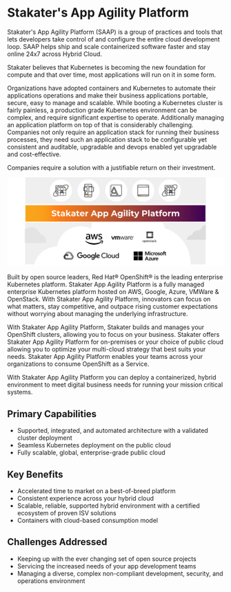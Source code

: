 # Stakater's App Agility Platform

Stakater's App Agility Platform (SAAP) is a group of practices and tools that lets developers take control of and configure the entire cloud development loop. SAAP helps ship and scale containerized software faster and stay online 24x7 across Hybrid Cloud.

Stakater believes that Kubernetes is becoming the new foundation for compute and that over time, most applications will run on it in some form.

Organizations have adopted containers and Kubernetes to automate their applications operations and make their business applications portable, secure, easy to manage and scalable. While booting a Kubernetes cluster is fairly painless, a production grade Kubernetes environment can be complex, and require significant expertise to operate. Additionally managing an application platform on top of that is considerably challenging. Companies not only require an application stack for running their business processes, they need such an application stack to be configurable yet consistent and auditable, upgradable and devops enabled yet upgradable and cost-effective.

Companies require a solution with a justifiable return on their investment.

![Stakater App Agility Platform](./about/images/saap.jpg)

Built by open source leaders, Red Hat® OpenShift® is the leading enterprise Kubernetes platform. Stakater App Agility Platform is a fully managed enterprise Kubernetes platform hosted on AWS, Google, Azure, VMWare & OpenStack. With Stakater App Agility Platform, innovators can focus on what matters, stay competitive, and outpace rising customer expectations without worrying about managing the underlying infrastructure.

With Stakater App Agility Platform, Stakater builds and manages your OpenShift clusters, allowing you to focus on your business. Stakater offers Stakater App Agility Platform for on-premises or your choice of public cloud allowing you to optimize your multi-cloud strategy that best suits your needs. Stakater App Agility Platform enables your teams across your organizations to consume OpenShift as a Service.

With Stakater App Agility Platform you can deploy a containerized, hybrid environment to meet digital business needs for running your mission critical systems.

## Primary Capabilities

* Supported, integrated, and automated architecture with a validated cluster deployment
* Seamless Kubernetes deployment on the public cloud
* Fully scalable, global, enterprise-grade public cloud

## Key Benefits

* Accelerated time to market on a best-of-breed platform
* Consistent experience across your hybrid cloud
* Scalable, reliable, supported hybrid environment with a certified ecosystem of proven ISV solutions
* Containers with cloud-based consumption model

## Challenges Addressed

* Keeping up with the ever changing set of open source projects
* Servicing the increased needs of your app development teams
* Managing a diverse, complex non-compliant development, security, and operations environment
